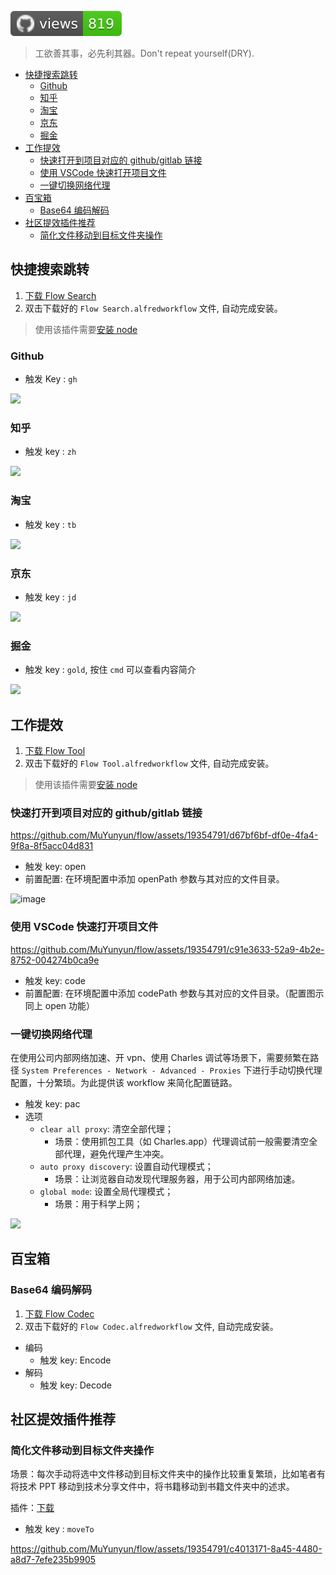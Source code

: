 ![GitHub views](https://raw.githubusercontent.com/MuYunyun/flow/traffic/traffic-flow/views.svg)

> 工欲善其事，必先利其器。Don't repeat yourself(DRY).

- [快捷搜索跳转](#快捷搜索跳转)
  - [Github](#github)
  - [知乎](#知乎)
  - [淘宝](#淘宝)
  - [京东](#京东)
  - [掘金](#掘金)
- [工作提效](#工作提效)
  - [快速打开到项目对应的 github/gitlab 链接](#快速打开到项目对应的-githubgitlab-链接)
  - [使用 VSCode 快速打开项目文件](#使用-vscode-快速打开项目文件)
  - [一键切换网络代理](#一键切换网络代理)
- [百宝箱](#百宝箱)
  - [Base64 编码解码](#base64-编码解码)
- [社区提效插件推荐](#社区提效插件推荐)
  - [简化文件移动到目标文件夹操作](#简化文件移动到目标文件夹操作)

## 快捷搜索跳转

1. [下载 Flow Search](https://github.com/MuYunyun/flow/raw/master/Flow%20Search.alfredworkflow)
2. 双击下载好的 `Flow Search.alfredworkflow` 文件, 自动完成安装。

> 使用该插件需要[安装 node](https://nodejs.org/en/)

### Github

* 触发 Key : `gh`

![](http://with.muyunyun.cn/c0f217c75c131b1ee93ab4c1d353ec42.jpg-400)

### 知乎

* 触发 key : `zh`

![](http://with.muyunyun.cn/ef946bc5fe4d0fdb6474350bf31cf9fc.jpg-400)

### 淘宝

* 触发 key : `tb`

![](http://with.muyunyun.cn/97f9f0513c1369886a812bbf6cd73b05.jpg-400)

### 京东

* 触发 key : `jd`

![](http://with.muyunyun.cn/19e5ecbc5d38251e5ceeb145579faeb1.jpg-400)

### 掘金

* 触发 key : `gold`, 按住 `cmd` 可以查看内容简介

![](http://with.muyunyun.cn/40a83edf9552b4a071dd2ff5093a445b.gif)

## 工作提效

1. [下载 Flow Tool](https://github.com/MuYunyun/flow/raw/master/Flow%20Tool.alfredworkflow)
2. 双击下载好的 `Flow Tool.alfredworkflow` 文件, 自动完成安装。

> 使用该插件需要[安装 node](https://nodejs.org/en/)

### 快速打开到项目对应的 github/gitlab 链接

https://github.com/MuYunyun/flow/assets/19354791/d67bf6bf-df0e-4fa4-9f8a-8f5acc04d831

* 触发 key: open
* 前置配置: 在环境配置中添加 openPath 参数与其对应的文件目录。

![image](https://github.com/MuYunyun/flow/assets/19354791/3b6e4974-d87b-4269-8909-6d5d87cc6840)

### 使用 VSCode 快速打开项目文件

https://github.com/MuYunyun/flow/assets/19354791/c91e3633-52a9-4b2e-8752-004274b0ca9e

* 触发 key: code
* 前置配置: 在环境配置中添加 codePath 参数与其对应的文件目录。（配置图示同上 open 功能）

### 一键切换网络代理

在使用公司内部网络加速、开 vpn、使用 Charles 调试等场景下，需要频繁在路径 `System Preferences - Network - Advanced - Proxies` 下进行手动切换代理配置，十分繁琐。为此提供该 workflow 来简化配置链路。

* 触发 key: pac
* 选项
  * `clear all proxy`: 清空全部代理；
    * 场景：使用抓包工具（如 Charles.app）代理调试前一般需要清空全部代理，避免代理产生冲突。
  * `auto proxy discovery`: 设置自动代理模式；
    * 场景：让浏览器自动发现代理服务器，用于公司内部网络加速。
  * `global mode`: 设置全局代理模式；
    * 场景：用于科学上网；

![](http://with.muyunyun.cn/00dd758122c9cbde256f5d02518ad769.gif)

## 百宝箱

### Base64 编码解码

1. [下载 Flow Codec](https://github.com/MuYunyun/flow/raw/master/Flow%20Codec.alfredworkflow)
2. 双击下载好的 `Flow Codec.alfredworkflow` 文件, 自动完成安装。

* 编码
  * 触发 key: Encode
* 解码
  * 触发 key: Decode

## 社区提效插件推荐

### 简化文件移动到目标文件夹操作

场景：每次手动将选中文件移动到目标文件夹中的操作比较重复繁琐，比如笔者有将技术 PPT 移动到技术分享文件中，将书籍移动到书籍文件夹中的述求。

插件：[下载](https://github.com/zoff28/Alfred-Move-Copy-Files/releases/tag/v2.0.0)

* 触发 key : `moveTo`

https://github.com/MuYunyun/flow/assets/19354791/c4013171-8a45-4480-a8d7-7efe235b9905

